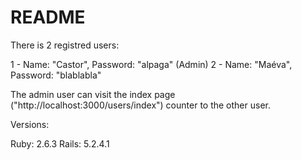 # README

There is 2 registred users:

1 - Name: "Castor", Password: "alpaga" (Admin)
2 - Name: "Maéva", Password: "blablabla"

The admin user can visit the index page ("http://localhost:3000/users/index") counter to the other user.

Versions:

Ruby: 2.6.3
Rails: 5.2.4.1
